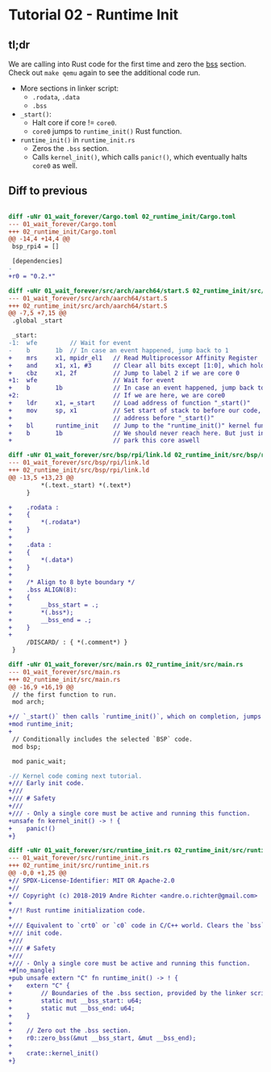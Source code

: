 # Tutorial 02 - Runtime Init

## tl;dr

We are calling into Rust code for the first time and zero the [bss] section.
Check out `make qemu` again to see the additional code run.

- More sections in linker script:
     - `.rodata`, `.data`
     - `.bss`
- `_start()`:
     - Halt core if core != `core0`.
     - `core0` jumps to `runtime_init()` Rust function.
- `runtime_init()` in `runtime_init.rs`
     - Zeros the `.bss` section.
     - Calls `kernel_init()`, which calls `panic!()`, which eventually halts
       `core0` as well.

[bss]: https://en.wikipedia.org/wiki/.bss

## Diff to previous
```diff

diff -uNr 01_wait_forever/Cargo.toml 02_runtime_init/Cargo.toml
--- 01_wait_forever/Cargo.toml
+++ 02_runtime_init/Cargo.toml
@@ -14,4 +14,4 @@
 bsp_rpi4 = []

 [dependencies]
-
+r0 = "0.2.*"

diff -uNr 01_wait_forever/src/arch/aarch64/start.S 02_runtime_init/src/arch/aarch64/start.S
--- 01_wait_forever/src/arch/aarch64/start.S
+++ 02_runtime_init/src/arch/aarch64/start.S
@@ -7,5 +7,15 @@
 .global _start

 _start:
-1:  wfe         // Wait for event
-    b       1b  // In case an event happened, jump back to 1
+    mrs     x1, mpidr_el1   // Read Multiprocessor Affinity Register
+    and     x1, x1, #3      // Clear all bits except [1:0], which hold core id
+    cbz     x1, 2f          // Jump to label 2 if we are core 0
+1:  wfe                     // Wait for event
+    b       1b              // In case an event happened, jump back to 1
+2:                          // If we are here, we are core0
+    ldr     x1, =_start     // Load address of function "_start()"
+    mov     sp, x1          // Set start of stack to before our code, aka first
+                            // address before "_start()"
+    bl      runtime_init    // Jump to the "runtime_init()" kernel function
+    b       1b              // We should never reach here. But just in case,
+                            // park this core aswell

diff -uNr 01_wait_forever/src/bsp/rpi/link.ld 02_runtime_init/src/bsp/rpi/link.ld
--- 01_wait_forever/src/bsp/rpi/link.ld
+++ 02_runtime_init/src/bsp/rpi/link.ld
@@ -13,5 +13,23 @@
         *(.text._start) *(.text*)
     }

+    .rodata :
+    {
+        *(.rodata*)
+    }
+
+    .data :
+    {
+        *(.data*)
+    }
+
+    /* Align to 8 byte boundary */
+    .bss ALIGN(8):
+    {
+        __bss_start = .;
+        *(.bss*);
+        __bss_end = .;
+    }
+
     /DISCARD/ : { *(.comment*) }
 }

diff -uNr 01_wait_forever/src/main.rs 02_runtime_init/src/main.rs
--- 01_wait_forever/src/main.rs
+++ 02_runtime_init/src/main.rs
@@ -16,9 +16,19 @@
 // the first function to run.
 mod arch;

+// `_start()` then calls `runtime_init()`, which on completion, jumps to `kernel_init()`.
+mod runtime_init;
+
 // Conditionally includes the selected `BSP` code.
 mod bsp;

 mod panic_wait;

-// Kernel code coming next tutorial.
+/// Early init code.
+///
+/// # Safety
+///
+/// - Only a single core must be active and running this function.
+unsafe fn kernel_init() -> ! {
+    panic!()
+}

diff -uNr 01_wait_forever/src/runtime_init.rs 02_runtime_init/src/runtime_init.rs
--- 01_wait_forever/src/runtime_init.rs
+++ 02_runtime_init/src/runtime_init.rs
@@ -0,0 +1,25 @@
+// SPDX-License-Identifier: MIT OR Apache-2.0
+//
+// Copyright (c) 2018-2019 Andre Richter <andre.o.richter@gmail.com>
+
+//! Rust runtime initialization code.
+
+/// Equivalent to `crt0` or `c0` code in C/C++ world. Clears the `bss` section, then jumps to kernel
+/// init code.
+///
+/// # Safety
+///
+/// - Only a single core must be active and running this function.
+#[no_mangle]
+pub unsafe extern "C" fn runtime_init() -> ! {
+    extern "C" {
+        // Boundaries of the .bss section, provided by the linker script.
+        static mut __bss_start: u64;
+        static mut __bss_end: u64;
+    }
+
+    // Zero out the .bss section.
+    r0::zero_bss(&mut __bss_start, &mut __bss_end);
+
+    crate::kernel_init()
+}

```
